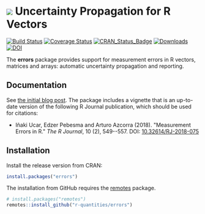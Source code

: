 # <img src="https://avatars1.githubusercontent.com/u/32303769?s=40&v=4"> Uncertainty Propagation for R Vectors

[![Build Status](https://github.com/r-quantities/errors/workflows/build/badge.svg)](https://github.com/r-quantities/errors/actions)
[![Coverage Status](https://codecov.io/gh/r-quantities/errors/branch/master/graph/badge.svg)](https://app.codecov.io/gh/r-quantities/errors)
[![CRAN\_Status\_Badge](https://www.r-pkg.org/badges/version/errors)](https://cran.r-project.org/package=errors)
[![Downloads](https://cranlogs.r-pkg.org/badges/errors)](https://cran.r-project.org/package=errors)
[![DOI](https://img.shields.io/badge/doi-10.32614/RJ--2018--075-informational.svg)](https://doi.org/10.32614/RJ-2018-075)

The **errors** package provides support for measurement errors in R
vectors, matrices and arrays: automatic uncertainty propagation and
reporting.

## Documentation

See [the initial blog post](https://www.enchufa2.es/archives/errors-0-0-1.html).
The package includes a vignette that is an up-to-date version of the following
R Journal publication, which should be used for citations:

- Iñaki Ucar, Edzer Pebesma and Arturo Azcorra (2018). "Measurement Errors in R." _The R Journal_, 10 (2), 549--557. DOI: [10.32614/RJ-2018-075](https://doi.org/10.32614/RJ-2018-075)

## Installation

Install the release version from CRAN:

``` r
install.packages("errors")
```

The installation from GitHub requires the
[remotes](https://cran.r-project.org/package=remotes) package.

```r
# install.packages("remotes")
remotes::install_github("r-quantities/errors")
```

